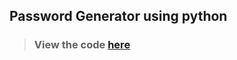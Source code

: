 ## Password Generator using python
>### View the code [here](https://github.com/AnshumanSingh1112/codsoft_taskno.3/blob/main/task3.py)
